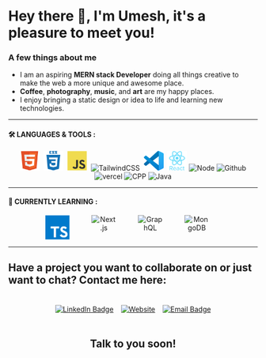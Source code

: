 # Hey there :wave:, I'm Umesh, it's a pleasure to meet you! 

### A few things about me

- I am an aspiring **MERN stack Developer** doing all things creative to make the web a more unique and awesome place.
- **Coffee**, **photography**, **music**, and **art** are my happy places.
- I enjoy bringing a static design or idea to life and learning new technologies.

---

#### :hammer_and_wrench: LANGUAGES & TOOLS :
<div align="center" >
<div>
  <img src="https://github.com/devicons/devicon/blob/master/icons/html5/html5-original.svg" title="HTML5" alt="HTML" width="40" height="40"/>&nbsp;
  <img src="https://github.com/devicons/devicon/blob/master/icons/css3/css3-plain-wordmark.svg"  title="CSS3" alt="CSS" width="40" height="40"/>&nbsp;
  <img src="https://github.com/devicons/devicon/blob/master/icons/javascript/javascript-original.svg" title="JavaScript" alt="JavaScript" width="40" height="40"/>&nbsp;
  <img src="https://logowik.com/content/uploads/images/tailwind-css3232.logowik.com.webp" title="TailwindCSS" alt="TailwindCSS" width="40" height="40" />&nbsp;
  <img src="https://github.com/devicons/devicon/blob/master/icons/vscode/vscode-original.svg" title="VSCode" alt="VSCode" width="40" height="40"/>&nbsp;
  <img src="https://github.com/devicons/devicon/blob/master/icons/react/react-original-wordmark.svg" title="React" alt="React" width="40" height="40"/>
  <img src="https://cdn-icons-png.flaticon.com/512/919/919825.png" title="Node" alt="Node" width="40" height="40"/>
  <img src="https://w7.pngwing.com/pngs/914/758/png-transparent-github-social-media-computer-icons-logo-android-github-logo-computer-wallpaper-banner-thumbnail.png" title="Github" alt="Github" width="40" height="40"/>
  <img src="https://images.prismic.io/contrary-research/0f4e0201-e82a-4356-b167-ee0610ec7ad0_Vercel.jpeg?auto=compress,format" title="vercel" alt="vercel" width="40" height="40"/>
  <img src="https://cdn.iconscout.com/icon/free/png-256/free-cplusplus-1-1175244.png?f=webp" title="CPP" alt="CPP" width="40" height="40"/>
  <img src="https://w7.pngwing.com/pngs/578/816/png-transparent-java-class-file-java-platform-standard-edition-java-development-kit-java-runtime-environment-coffee-jar-text-class-orange-thumbnail.png" title="Java" alt="Java" width="40" height="40"/>
</div>
</div>

---

#### :book: CURRENTLY LEARNING :
<div align="center">
  <div style="display: flex; flex-wrap: wrap; justify-content: center; gap: 20px;">
    <img src="https://github.com/devicons/devicon/blob/master/icons/typescript/typescript-plain.svg" title="TypeScript" alt="TypeScript" width="50" height="50"/>&nbsp;
    <img src="https://seeklogo.com/images/N/next-js-icon-logo-EE302D5DBD-seeklogo.com.png" title="Next.js" alt="Next.js" width="50" height="50"/>&nbsp;
    <img src="https://graphql-kr.github.io/img/twitter_image.png" title="GraphQL" alt="GraphQL" width="50" height="50"/>&nbsp;
    <img src="https://www.pngitem.com/pimgs/m/385-3850320_png-transparent-mongodb-icon-mongodb-logo-png-download.png" title="MongoDB" alt="MongoDB" width="50" height="50"/>&nbsp;
  </div>
</div>

---

## Have a project you want to collaborate on or just want to chat? Contact me here:

<div align="center" style="display: flex; justify-content: center; align-items: center; gap: 15px; padding: 20px;">
  
  <a href="https://www.linkedin.com/in/umesh-kumar98/" target="_blank">
    <img src="https://static-00.iconduck.com/assets.00/linkedin-icon-1024x1024-net2o24e.png" alt="LinkedIn Badge" width="40" height="40"/>
  </a>
  
  <a href="https://umeshkumar.vercel.app/" target="_blank">
    <img src="https://www.freepnglogos.com/uploads/logo-website-png/logo-website-website-icon-with-png-and-vector-format-for-unlimited-22.png" alt="Website" width="40" height="40"/>
  </a>
  
  <a href="mailto:Vargos98@gmail.com">
    <img src="https://static.vecteezy.com/system/resources/previews/016/716/465/original/gmail-icon-free-png.png" alt="Email Badge" width="40" height="40"/>
  </a>
  
</div>

<h2 align="center">Talk to you soon!</h2>
